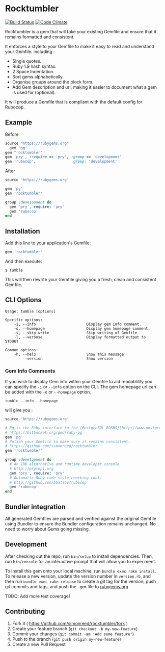 # Rocktumbler

[![Build Status](https://travis-ci.org/simonreed/rocktumbler.svg)](https://travis-ci.org/simonreed/rocktumbler) [![Code Climate](https://codeclimate.com/github/simonreed/rocktumbler/badges/gpa.svg)](https://codeclimate.com/github/simonreed/rocktumbler)

Rocktumbler is a gem that will take your existing Gemfile and ensure that it remains formatted and consistent.

It enforces a style to your Gemfile to make it easy to read and understand your Gemfile. Including :

* Single quotes.
* Ruby 1.9 hash syntax.
* 2 Space Indentation.
* Sort gems alphabetically.
* Organise groups around the block form.
* Add Gem description and url, making it easier to document what a gem is used for (optional).

It will produce a Gemfile that is compliant with the default config for Rubocop.

## Example

Before

```ruby
source "https://rubygems.org"
  gem 'pg'
gem "rocktumbler"
gem 'pry', :require => 'pry', :group => 'development'
gem 'rubocop',                 group: 'development'
```

After

```ruby
source 'https://rubygems.org'

gem 'pg'
gem 'rocktumbler'

group :development do
  gem 'pry', require: 'pry'
  gem 'rubocop'
end
```

## Installation

Add this line to your application's Gemfile:

```ruby
gem 'rocktumbler'
```

And then execute:

    $ tumble

This will then rewrite your Gemfile giving you a fresh, clean and consistent Gemfile.

## CLI Options

```
Usage: tumble [options]

Specific options:
    -i, --info                       Display gem info comment.
    -d, --homepage                   Display gem homepage comment.
    -s, --skip-write                 Skip writing of Gemfile
    -l, --verbose                    Display formatted output to STDOUT

Common options:
    -h, --help                       Show this message
        --version                    Show version
```

### Gem Info Comments

If you wish to display Gem info within your Gemfile to aid readablility you can specify the `-i` or `--info` option on the CLI. The gem homepage url can be added with the `-d` or `--homepage` option.

`tumble --info --homepage`

will give you :

```ruby
source 'https://rubygems.org'

# Pg is the Ruby interface to the {PostgreSQL RDBMS}[http://www.postgresql.org/]
# https://bitbucket.org/ged/ruby-pg
gem 'pg'
# Polish your Gemfile to make sure it remains consistent.
# https://github.com/simonreed/rocktumbler
gem 'rocktumbler'

group :development do
  # An IRB alternative and runtime developer console
  # http://pryrepl.org
  gem 'pry', require: 'pry'
  # Automatic Ruby code style checking tool.
  # http://github.com/bbatsov/rubocop
  gem 'rubocop'
end
```

## Bundler integration

All generated Gemfiles are parsed and verified against the original Gemfile using Bundler to ensure the Bundler configuration remains unchanged. No need to worry about Gems going missing.

## Development

After checking out the repo, run `bin/setup` to install dependencies. Then, run `bin/console` for an interactive prompt that will allow you to experiment.

To install this gem onto your local machine, run `bundle exec rake install`. To release a new version, update the version number in `version.rb`, and then run `bundle exec rake release` to create a git tag for the version, push git commits and tags, and push the `.gem` file to [rubygems.org](https://rubygems.org).

TODO: Add more test coverage!

## Contributing

1. Fork it ( https://github.com/simonreed/rocktumbler/fork )
2. Create your feature branch (`git checkout -b my-new-feature`)
3. Commit your changes (`git commit -am 'Add some feature'`)
4. Push to the branch (`git push origin my-new-feature`)
5. Create a new Pull Request
